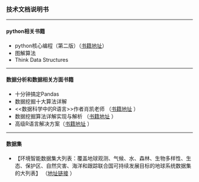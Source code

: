 ### 技术文档说明书

-------------------------------------------

#### python相关书籍
* python核心编程（第二版）（[书籍地址](https://legacy.gitbook.com/book/wizardforcel/core-python-2e/details)）
* 图解算法
* Think Data Structures

*******************************************

#### 数据分析和数据相关方面书籍
* 十分钟搞定Pandas  
* 数据挖掘十大算法详解 
* <<数据科学中的R语言>>作者肖凯老师 （[书籍地址](https://yongle.gitbooks.io/datamining/content) ）
* 数据挖掘算法详解实现与解析 （[书籍地址](https://github.com/linyiqun/DataMiningAlgorithm) ）
* 高级R语言解决方案（[书籍地址](https://advanced-r-solutions.rbind.io/) ）


*******************************************

#### 数据集
* 【环境智能数据集大列表：覆盖地球观测、气候、水、森林、生物多样性、生态、保护区、自然灾害、海洋和跟踪联合国可持续发展目标的地球系统数据集的大列表】
（[地址链接](https://github.com/rockita/Environmental_Intelligence) ）
